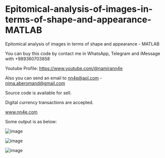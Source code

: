 # Epitomical-analysis-of-images-in-terms-of-shape-and-appearance-MATLAB
Epitomical analysis of images in terms of shape and appearance - MATLAB

You can buy this code by contact me in WhatsApp, Telegram and iMessage with +989360703858

Youtube Profile: https://www.youtube.com/@namirann4e

Also you can send an email to nn4e@aol.com - nima.aberomand@gmail.com

Source code is available for sell.

Digital currency transactions are accepted.

www.nn4e.com

Some output is as below:

![image](https://github.com/user-attachments/assets/01d4b509-87c7-4128-b698-0b5b358b2e25)

![image](https://github.com/user-attachments/assets/bb3a3a10-16ad-4136-8be1-349ac8f4f48b)

![image](https://github.com/user-attachments/assets/412b20d8-5332-4d49-b7f2-aaa720e7728f)
